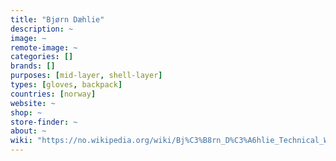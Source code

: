 ```yaml
---
title: "Bjørn Dæhlie"
description: ~
image: ~
remote-image: ~
categories: []
brands: []
purposes: [mid-layer, shell-layer]
types: [gloves, backpack]
countries: [norway]
website: ~
shop: ~
store-finder: ~
about: ~
wiki: "https://no.wikipedia.org/wiki/Bj%C3%B8rn_D%C3%A6hlie_Technical_Wear"
---
```

